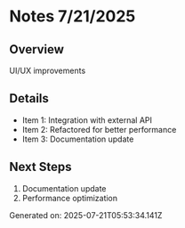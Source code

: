 # Notes 7/21/2025

## Overview
UI/UX improvements

## Details
- Item 1: Integration with external API
- Item 2: Refactored for better performance
- Item 3: Documentation update

## Next Steps
1. Documentation update
2. Performance optimization

Generated on: 2025-07-21T05:53:34.141Z

